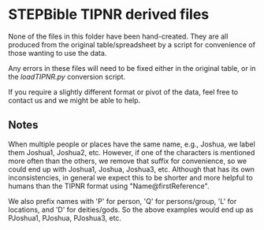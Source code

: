 # STEPBible TIPNR derived files

None of the files in this folder have been hand-created.
They are all produced from the original table/spreadsheet
by a script for convenience of those wanting to use the data.

Any errors in these files will need to be fixed either in the
original table, or in the _loadTIPNR.py_ conversion script.

If you require a slightly different format or pivot of the data,
feel free to contact us and we might be able to help.

## Notes

When multiple people or places have the same name, e.g., Joshua,
we label them Joshua1, Joshua2, etc.
However, if one of the characters is mentioned more often than the others,
we remove that suffix for convenience, so we could end up with Joshua1, Joshua, Joshua3, etc.
Although that has its own inconsistencies, in general
we expect this to be shorter and more helpful to humans than the TIPNR
format using "Name@firstReference".

We also prefix names with 'P' for person, 'Q' for persons/group,
'L' for locations, and 'D' for deities/gods. So the above examples
would end up as PJoshua1, PJoshua, PJoshua3, etc.